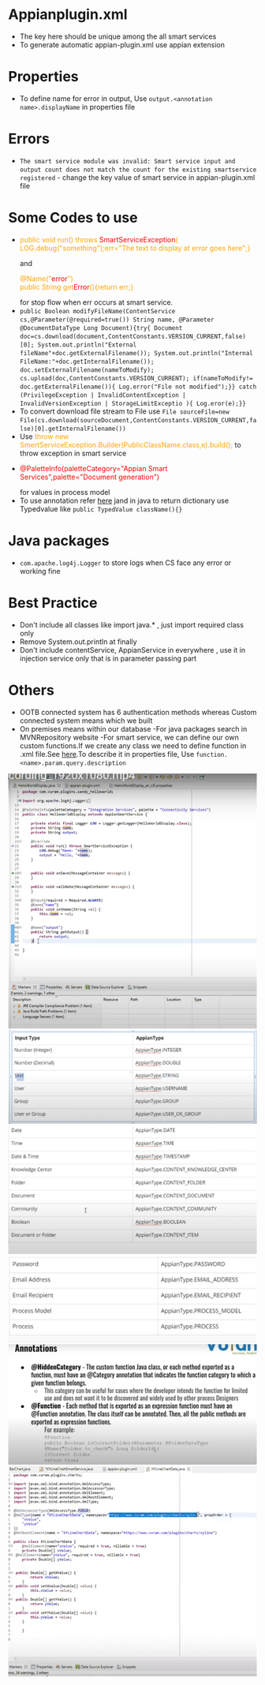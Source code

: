 # Appianplugin.xml

- The key here should be unique among the all smart services
- To generate automatic appian-plugin.xml use appian extension

# Properties

- To define name for error in output, Use ```output.<annotation name>.displayName``` in properties file

# Errors

- ```The smart service module was invalid: Smart service input and output count does not match the count for the existing smartservice registered``` - change the key value of smart service in appian-plugin.xml file

# Some Codes to use

- <p style="color:orange">public void run() throws <span style="color:red">SmartServiceException</span>{ LOG.debug("something");err="The text to display at error goes here";}</p> and <p style="color:orange">@Name("<span style="color:red">error</span>") <br>public String get<span style="color:red">Error</span>(){return err;}</p> for stop flow when err occurs at smart service.
- ```public Boolean modifyFileName(ContentService cs,@Parameter(@required=true()) String name, @Parameter @DocumentDataType Long Document){try{ Document doc=cs.download(document,ContentConstants.VERSION_CURRENT,false)[0]; System.out.println("External fileName"+doc.getExternalFilename()); System.out.println("Internal FileName:"+doc.getInternalFilename()); doc.setExternalFilename(nameToModify); cs.upload(doc,ContentConstants.VERSION_CURRENT); if(nameToModify!= doc.getExternalFilename()){ Log.error("File not modified");}} catch (PrivilegeException | InvalidContentException | InvalidVersionException | StorageLimitExceptio ){ Log.eror(e);}}```
- To convert download file stream to File use ```File sourceFile=new File(cs.download(sourceDocument,ContentConstants.VERSION_CURRENT,false)[0].getInternalFilename())```
- Use <span style="color:orange"> throw new SmertServiceException.Builder(PublicClassName.class,e).build();</span> to throw exception in smart service
- <p style="color:red"> @PaletteInfo(paletteCategory="Appian Smart Services",palette="Document generation")</p> for values in process model
- To use annotation refer [here](https://docs.appian.com/suite/help/21.4/Custom_Smart_Service_Plug-ins.html#defining-data-types-used-by-inputs-and-outputs) jand in java to return dictionary use Typedvalue like ```public TypedValue className(){}```

# Java packages

- ```com.apache.log4j.Logger``` to store logs when CS face any error or working fine

# Best Practice

- Don't include all classes like import java.* , just import required class only
- Remove System.out.println at finally
- Don't include contentService, AppianService in everywhere , use it in injection service only that is in parameter passing part

# Others

- OOTB connected system has 6 authentication methods whereas Custom connected system means which we built
- On premises means within our database
-For java packages search in MVNRepository website
-For smart service, we can define our own custom functions.If we create any class we need to define function in .xml file.See [here](https://docs.appian.com/suite/help/21.4/Custom_Function_Plug-ins.html).To describe it in properties file, Use ```function.<name>.param.query.description```

![Sample HelloWorld](image/readme/sampleCode.PNG)
![Types of datatypes](image/readme/datatypes1.PNG)
![Types of Datatypes](image/readme/datatypes2.PNG)
![Types of datatypes](image/readme/datatypes3.PNG)
![Function declaration](image/readme/functions.PNG)
![sample code for using cdt with smartservice](image/readme/cdtWithSmartService.PNG)


